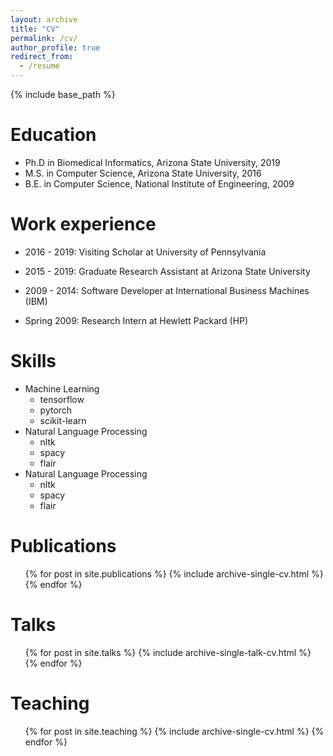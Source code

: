 ```yaml
---
layout: archive
title: "CV"
permalink: /cv/
author_profile: true
redirect_from:
  - /resume
---
```


{% include base_path %}

Education
======
* Ph.D in Biomedical Informatics, Arizona State University, 2019
* M.S. in Computer Science, Arizona State University, 2016
* B.E. in Computer Science, National Institute of Engineering, 2009

Work experience
======
* 2016 - 2019: Visiting Scholar at University of Pennsylvania

* 2015 - 2019: Graduate Research Assistant at Arizona State University

* 2009 - 2014: Software Developer at International Business Machines (IBM)

* Spring 2009: Research Intern at Hewlett Packard (HP)

Skills
======
* Machine Learning
  * tensorflow
  * pytorch
  * scikit-learn
* Natural Language Processing
  * nltk
  * spacy
  * flair
* Natural Language Processing
  * nltk
  * spacy
  * flair

Publications
======
  <ul>{% for post in site.publications %}
    {% include archive-single-cv.html %}
  {% endfor %}</ul>
  
Talks
======
  <ul>{% for post in site.talks %}
    {% include archive-single-talk-cv.html %}
  {% endfor %}</ul>
  
Teaching
======
  <ul>{% for post in site.teaching %}
    {% include archive-single-cv.html %}
  {% endfor %}</ul>
  
